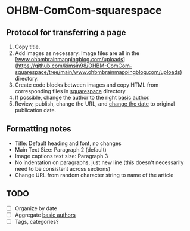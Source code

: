 # OHBM-ComCom-squarespace

## Protocol for transferring a page

1. Copy title.
2. Add images as necessary. Image files are all in the
   [www.ohbmbrainmappingblog.com/uploads](https://github.com/kimsin98/OHBM-ComCom-squarespace/tree/main/www.ohbmbrainmappingblog.com/uploads)
   directory.
3. Create code blocks between images and copy HTML from corresponding files in [squarespace](squarespace) directory.
4. If possible, change the author to the right [basic author](https://support.squarespace.com/hc/en-us/articles/205810518).
5. Review, publish, change the URL, and
   [change the date](https://support.squarespace.com/hc/en-us/articles/206543597-Changing-blog-post-publication-dates)
   to original publication date.

## Formatting notes

* Title: Default heading and font, no changes
* Main Text Size: Paragraph 2 (default)
* Image captions text size: Paragraph 3
* No indentation on paragraphs, just new line (this doesn't necessarily need to be consistent across sections)
* Change URL from random character string to name of the article

## TODO

- [ ] Organize by date
- [ ] Aggregate [basic authors](https://support.squarespace.com/hc/en-us/articles/205810518)
- [ ] Tags, categories?
